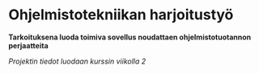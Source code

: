 # Ohjelmistotekniikan harjoitustyö  

**Tarkoituksena luoda toimiva sovellus noudattaen ohjelmistotuotannon perjaatteita**  

*Projektin tiedot luodaan kurssin viikolla 2*  

